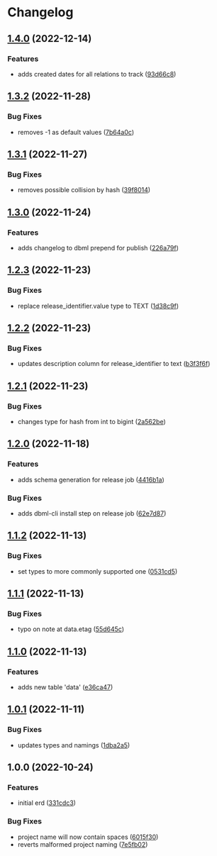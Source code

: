 # Changelog

## [1.4.0](https://github.com/state303/open-discogs-erd/compare/v1.3.2...v1.4.0) (2022-12-14)


### Features

* adds created dates for all relations to track ([93d66c8](https://github.com/state303/open-discogs-erd/commit/93d66c8d6b3947a43d5bb6ffbbddf1cf7f3ec493))

## [1.3.2](https://github.com/state303/open-discogs-erd/compare/v1.3.1...v1.3.2) (2022-11-28)


### Bug Fixes

* removes -1 as default values ([7b64a0c](https://github.com/state303/open-discogs-erd/commit/7b64a0cf43feb7eb2f672e11736440c09fa3a207))

## [1.3.1](https://github.com/state303/open-discogs-erd/compare/v1.3.0...v1.3.1) (2022-11-27)


### Bug Fixes

* removes possible collision by hash ([39f8014](https://github.com/state303/open-discogs-erd/commit/39f8014fac6b95a5fc8d42120818a55e1032a07b))

## [1.3.0](https://github.com/state303/open-discogs-erd/compare/v1.2.3...v1.3.0) (2022-11-24)


### Features

* adds changelog to dbml prepend for publish ([226a79f](https://github.com/state303/open-discogs-erd/commit/226a79fb5361a2eafd603b92787e8d4a593f6189))

## [1.2.3](https://github.com/state303/open-discogs-erd/compare/v1.2.2...v1.2.3) (2022-11-23)


### Bug Fixes

* replace release_identifier.value type to TEXT ([1d38c9f](https://github.com/state303/open-discogs-erd/commit/1d38c9fabe53b1f92fa7f30170917abb67342c8b))

## [1.2.2](https://github.com/state303/open-discogs-erd/compare/v1.2.1...v1.2.2) (2022-11-23)


### Bug Fixes

* updates description column for release_identifier to text ([b3f3f6f](https://github.com/state303/open-discogs-erd/commit/b3f3f6f0b162ca30a8fc8a85d9ecec9a7d9de8fb))

## [1.2.1](https://github.com/state303/open-discogs-erd/compare/v1.2.0...v1.2.1) (2022-11-23)


### Bug Fixes

* changes type for hash from int to bigint ([2a562be](https://github.com/state303/open-discogs-erd/commit/2a562be0b72e37ea9b9ed2c30dc406c2f5884def))

## [1.2.0](https://github.com/state303/open-discogs-erd/compare/v1.1.2...v1.2.0) (2022-11-18)


### Features

* adds schema generation for release job ([4416b1a](https://github.com/state303/open-discogs-erd/commit/4416b1a4230bf7b0b21c5dcdbd56091ed92cec8f))


### Bug Fixes

* adds dbml-cli install step on release job ([62e7d87](https://github.com/state303/open-discogs-erd/commit/62e7d8765e833d99eb6cc5bddba9bf22411b661c))

## [1.1.2](https://github.com/state303/open-discogs-erd/compare/v1.1.1...v1.1.2) (2022-11-13)


### Bug Fixes

* set types to more commonly supported one ([0531cd5](https://github.com/state303/open-discogs-erd/commit/0531cd57958c0afd7fa4a1f7d2af55be7e4f178c))

## [1.1.1](https://github.com/state303/open-discogs-erd/compare/v1.1.0...v1.1.1) (2022-11-13)


### Bug Fixes

* typo on note at data.etag ([55d645c](https://github.com/state303/open-discogs-erd/commit/55d645cc953250f6dd37733c2519e3acd0395dab))

## [1.1.0](https://github.com/state303/open-discogs-erd/compare/v1.0.1...v1.1.0) (2022-11-13)


### Features

* adds new table 'data' ([e36ca47](https://github.com/state303/open-discogs-erd/commit/e36ca4732d30a859ec8795fdef836e70209f802f))

## [1.0.1](https://github.com/state303/open-discogs-erd/compare/v1.0.0...v1.0.1) (2022-11-11)


### Bug Fixes

* updates types and namings ([1dba2a5](https://github.com/state303/open-discogs-erd/commit/1dba2a54d66a1a0370429af55c816c3aab763e90))

## 1.0.0 (2022-10-24)


### Features

* initial erd ([331cdc3](https://github.com/state303/open-discogs-erd/commit/331cdc386428c0ea41ee4425c5e4edb69ebe366b))


### Bug Fixes

* project name will now contain spaces ([6015f30](https://github.com/state303/open-discogs-erd/commit/6015f30473d2b9f918693dd829e2eb85cc3f7bad))
* reverts malformed project naming ([7e5fb02](https://github.com/state303/open-discogs-erd/commit/7e5fb02d4d0fef0a6f871bb4cff031a9e9d3a8d0))
